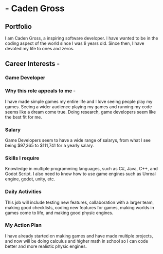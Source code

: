 # - Caden Gross
## Portfolio

I am Caden Gross, a inspiring software developer. I have wanted to be in the coding aspect of the world since I was 9 years old. Since then, I have devoted my life to ones and zeros.


## Career Interests -
### Game Developer 
### Why this role appeals to me -
I have made simple games my entire life and I love seeing people play my games. Seeing a wider audience playing my games and running my code seems like a dream come true. Doing research, game developers seem like the best fit for me.
### Salary
Game Developers seem to have a wide range of salarys, from what I see being $97,365 to $111,741 for a yearly salary.
### Skills I require
Knowledge in multiple programming languages, such as C#, Java, C++, and Godot Script. I also need to know how to use game engines such as Unreal engine, godot, unity, etc.
### Daily Activities
This job will include testing new features, collaboration with a larger team, making good checklists, coding new features for games, making worlds in games come to life, and making good physic engines.
### My Action Plan
I have already started on making games and have made multiple projects, and now will be doing calculus and higher math in school so I can code better and more realistic physic engines.
